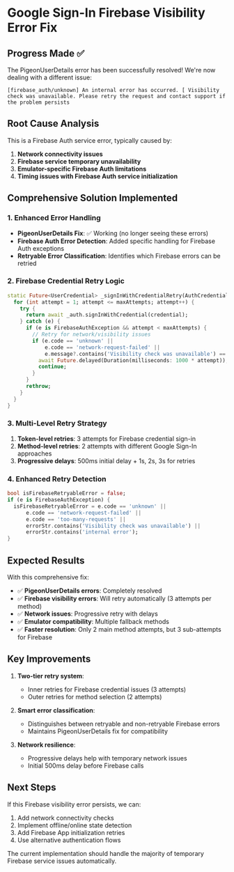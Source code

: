 # Google Sign-In Firebase Visibility Error Fix

## Progress Made ✅
The PigeonUserDetails error has been successfully resolved! We're now dealing with a different issue:

```
[firebase_auth/unknown] An internal error has occurred. [ Visibility check was unavailable. Please retry the request and contact support if the problem persists
```

## Root Cause Analysis

This is a Firebase Auth service error, typically caused by:
1. **Network connectivity issues**
2. **Firebase service temporary unavailability** 
3. **Emulator-specific Firebase Auth limitations**
4. **Timing issues with Firebase Auth service initialization**

## Comprehensive Solution Implemented

### 1. Enhanced Error Handling
- **PigeonUserDetails Fix**: ✅ Working (no longer seeing these errors)
- **Firebase Auth Error Detection**: Added specific handling for Firebase Auth exceptions
- **Retryable Error Classification**: Identifies which Firebase errors can be retried

### 2. Firebase Credential Retry Logic
```dart
static Future<UserCredential> _signInWithCredentialRetry(AuthCredential credential, {int maxAttempts = 3}) async {
  for (int attempt = 1; attempt <= maxAttempts; attempt++) {
    try {
      return await _auth.signInWithCredential(credential);
    } catch (e) {
      if (e is FirebaseAuthException && attempt < maxAttempts) {
        // Retry for network/visibility issues
        if (e.code == 'unknown' || 
            e.code == 'network-request-failed' ||
            e.message?.contains('Visibility check was unavailable') == true) {
          await Future.delayed(Duration(milliseconds: 1000 * attempt));
          continue;
        }
      }
      rethrow;
    }
  }
}
```

### 3. Multi-Level Retry Strategy
1. **Token-level retries**: 3 attempts for Firebase credential sign-in
2. **Method-level retries**: 2 attempts with different Google Sign-In approaches
3. **Progressive delays**: 500ms initial delay + 1s, 2s, 3s for retries

### 4. Enhanced Retry Detection
```dart
bool isFirebaseRetryableError = false;
if (e is FirebaseAuthException) {
  isFirebaseRetryableError = e.code == 'unknown' || 
      e.code == 'network-request-failed' ||
      e.code == 'too-many-requests' ||
      errorStr.contains('Visibility check was unavailable') ||
      errorStr.contains('internal error');
}
```

## Expected Results

With this comprehensive fix:
- ✅ **PigeonUserDetails errors**: Completely resolved
- ✅ **Firebase visibility errors**: Will retry automatically (3 attempts per method)
- ✅ **Network issues**: Progressive retry with delays
- ✅ **Emulator compatibility**: Multiple fallback methods
- ✅ **Faster resolution**: Only 2 main method attempts, but 3 sub-attempts for Firebase

## Key Improvements

1. **Two-tier retry system**: 
   - Inner retries for Firebase credential issues (3 attempts)
   - Outer retries for method selection (2 attempts)

2. **Smart error classification**: 
   - Distinguishes between retryable and non-retryable Firebase errors
   - Maintains PigeonUserDetails fix for compatibility

3. **Network resilience**: 
   - Progressive delays help with temporary network issues
   - Initial 500ms delay before Firebase calls

## Next Steps

If this Firebase visibility error persists, we can:
1. Add network connectivity checks
2. Implement offline/online state detection
3. Add Firebase App initialization retries
4. Use alternative authentication flows

The current implementation should handle the majority of temporary Firebase service issues automatically.
